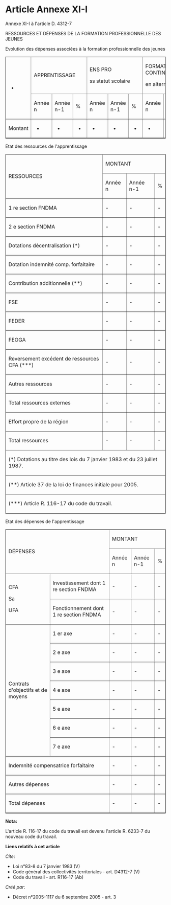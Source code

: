 # Article Annexe XI-I

Annexe XI-I à l'article D. 4312-7 

RESSOURCES ET DÉPENSES DE LA FORMATION PROFESSIONNELLE DES JEUNES

Evolution des dépenses associées à la formation professionnelle des jeunes

<table border="1" cellspacing="1" cellpadding="0">
  <thead>
    <tr>
      <td rowspan="2">

-

</td>
      <td colspan="3">

APPRENTISSAGE

</td>
      <td colspan="3">

ENS PRO

ss statut scolaire

</td>
      <td colspan="3">

FORMATIONS CONTINUES

en alternance

</td>
      <td colspan="3">

TOTAL

</td>
    </tr>
    <tr>
      <td>

Année n

</td>
      <td>

Année n-1

</td>
      <td>

%

</td>
      <td>

Année n

</td>
      <td>

Année n-1

</td>
      <td>

%

</td>
      <td>

Année n

</td>
      <td>

Année n-1

</td>
      <td>

%

</td>
      <td>

Année n

</td>
      <td>

Année n-1

</td>
      <td>

%

</td>
    </tr>
  </thead>
  <tbody>
    <tr>
      <td>

Montant

</td>
      <td>

-

</td>
      <td>

-

</td>
      <td>

-

</td>
      <td>

-

</td>
      <td>

-

</td>
      <td>

-

</td>
      <td>

-

</td>
      <td>

-

</td>
      <td>

-

</td>
      <td>

-

</td>
      <td>

-

</td>
      <td>-</td>
    </tr>
  </tbody>
</table>

Etat des ressources de l'apprentissage

<table cellspacing="1" cellpadding="0" border="1">
  <thead>
    <tr>
      <td rowspan="2">

RESSOURCES

</td>
      <td colspan="3">

MONTANT

</td>
    </tr>
    <tr>
      <td>

Année n

</td>
      <td>

Année n-1

</td>
      <td>

%

</td>
    </tr>
  </thead>
  <tbody>
    <tr>
      <td>

1 re section FNDMA

</td>
      <td>-</td>
      <td>-</td>
      <td>-</td>
    </tr>
    <tr>
      <td>

2 e section FNDMA

</td>
      <td>-</td>
      <td>-</td>
      <td>-</td>
    </tr>
    <tr>
      <td>

Dotations décentralisation (*)

</td>
      <td>-</td>
      <td>-</td>
      <td>-</td>
    </tr>
    <tr>
      <td>

Dotation indemnité comp. forfaitaire

</td>
      <td>-</td>
      <td>-</td>
      <td>-</td>
    </tr>
    <tr>
      <td>

Contribution additionnelle (**)

</td>
      <td>-</td>
      <td>-</td>
      <td>-</td>
    </tr>
    <tr>
      <td>

FSE

</td>
      <td>-</td>
      <td>-</td>
      <td>-</td>
    </tr>
    <tr>
      <td>

FEDER

</td>
      <td>-</td>
      <td>-</td>
      <td>-</td>
    </tr>
    <tr>
      <td>

FEOGA

</td>
      <td>-</td>
      <td>-</td>
      <td>-</td>
    </tr>
    <tr>
      <td>

Reversement excédent de ressources CFA (***)

</td>
      <td>-</td>
      <td>-</td>
      <td>-</td>
    </tr>
    <tr>
      <td>

Autres ressources

</td>
      <td>-</td>
      <td>-</td>
      <td>-</td>
    </tr>
    <tr>
      <td>

Total ressources externes

</td>
      <td>-</td>
      <td>-</td>
      <td>-</td>
    </tr>
    <tr>
      <td>

Effort propre de la région

</td>
      <td>-</td>
      <td>-</td>
      <td>-</td>
    </tr>
    <tr>
      <td>

Total ressources

</td>
      <td>-</td>
      <td>-</td>
      <td>-</td>
    </tr>
    <tr>
      <td colspan="4">

(*) Dotations au titre des lois du 7 janvier 1983 et du 23 juillet 1987.

</td>
    </tr>
    <tr>
      <td colspan="4">

(**) Article 37 de la loi de finances initiale pour 2005.

</td>
    </tr>
    <tr>
      <td colspan="4">

(***) Article R. 116-17 du code du travail.

</td>
    </tr>
  </tbody>
</table>

Etat des dépenses de l'apprentissage

<table border="1" cellspacing="1" cellpadding="0">
  <thead>
    <tr>
      <td colspan="2" rowspan="2">

DÉPENSES

</td>
      <td colspan="3">

MONTANT

</td>
    </tr>
    <tr>
      <td>

Année n

</td>
      <td>

Année n-1

</td>
      <td>

%

</td>
    </tr>
  </thead>
  <tbody>
    <tr>
      <td rowspan="2">

CFA

Sa

UFA

</td>
      <td>

Investissement dont 1 re section FNDMA

</td>
      <td>-</td>
      <td>-</td>
      <td>-</td>
    </tr>
    <tr>
      <td>

Fonctionnement dont 1 re section FNDMA

</td>
      <td>-</td>
      <td>-</td>
      <td>-</td>
    </tr>
    <tr>
      <td rowspan="7">

Contrats d'objectifs et de moyens

</td>
      <td>

1 er axe

</td>
      <td>-</td>
      <td>-</td>
      <td>-</td>
    </tr>
    <tr>
      <td>

2 e axe

</td>
      <td>-</td>
      <td>-</td>
      <td>-</td>
    </tr>
    <tr>
      <td>

3 e axe

</td>
      <td>-</td>
      <td>-</td>
      <td>-</td>
    </tr>
    <tr>
      <td>

4 e axe

</td>
      <td>-</td>
      <td>-</td>
      <td>-</td>
    </tr>
    <tr>
      <td>

5 e axe

</td>
      <td>-</td>
      <td>-</td>
      <td>-</td>
    </tr>
    <tr>
      <td>

6 e axe

</td>
      <td>-</td>
      <td>-</td>
      <td>-</td>
    </tr>
    <tr>
      <td>

7 e axe

</td>
      <td>-</td>
      <td>-</td>
      <td>-</td>
    </tr>
    <tr>
      <td colspan="2">

Indemnité compensatrice forfaitaire

</td>
      <td>-</td>
      <td>-</td>
      <td>-</td>
    </tr>
    <tr>
      <td colspan="2">

Autres dépenses

</td>
      <td>-</td>
      <td>-</td>
      <td>-</td>
    </tr>
    <tr>
      <td colspan="2">

Total dépenses

</td>
      <td>-</td>
      <td>-</td>
      <td>-</td>
    </tr>
  </tbody>
</table>

**Nota:**

L'article R. 116-17 du code du travail est devenu l'article R. 6233-7 du nouveau code du travail.

**Liens relatifs à cet article**

_Cite_:

  - Loi n°83-8 du 7 janvier 1983 (V)
  - Code général des collectivités territoriales - art. D4312-7 (V)
  - Code du travail - art. R116-17 (Ab)

_Créé par_:

  - Décret n°2005-1117 du 6 septembre 2005 - art. 3
